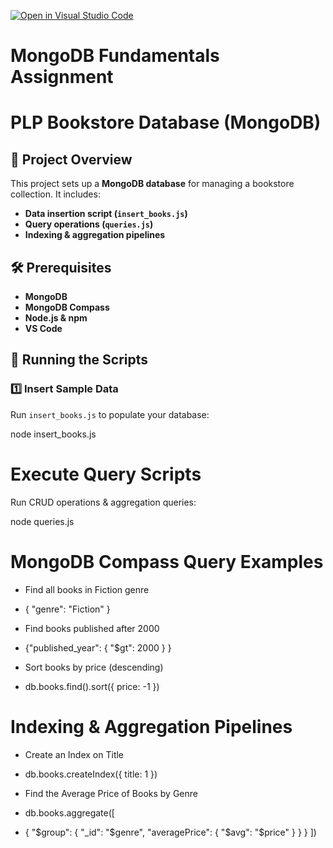 [![Open in Visual Studio Code](https://classroom.github.com/assets/open-in-vscode-2e0aaae1b6195c2367325f4f02e2d04e9abb55f0b24a779b69b11b9e10269abc.svg)](https://classroom.github.com/online_ide?assignment_repo_id=19768211&assignment_repo_type=AssignmentRepo)
# MongoDB Fundamentals Assignment

# PLP Bookstore Database (MongoDB)
  
## 📌 Project Overview
This project sets up a **MongoDB database** for managing a bookstore collection. It includes:
- **Data insertion script (`insert_books.js`)**
- **Query operations (`queries.js`)**
- **Indexing & aggregation pipelines**


## 🛠 Prerequisites

- **MongoDB** 
- **MongoDB Compass** 
- **Node.js & npm**
- **VS Code**

## 🚀 Running the Scripts

### **1️⃣ Insert Sample Data**
Run `insert_books.js` to populate your database:

node insert_books.js

# Execute Query Scripts
Run CRUD operations & aggregation queries:

node queries.js

 # MongoDB Compass Query Examples

- Find all books in Fiction genre
- { "genre": "Fiction" }

- Find books published after 2000
- {"published_year": { "$gt": 2000 } }

- Sort books by price (descending)
- db.books.find().sort({ price: -1 })


# Indexing & Aggregation Pipelines


- Create an Index on Title
- db.books.createIndex({ title: 1 })

- Find the Average Price of Books by Genre
- db.books.aggregate([
 - { "$group": { "_id": "$genre", "averagePrice": { "$avg": "$price" } } }
])